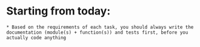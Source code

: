 # Starting from today:

	* Based on the requirements of each task, you should always write the documentation (module(s) + function(s)) and tests first, before you actually code anything
